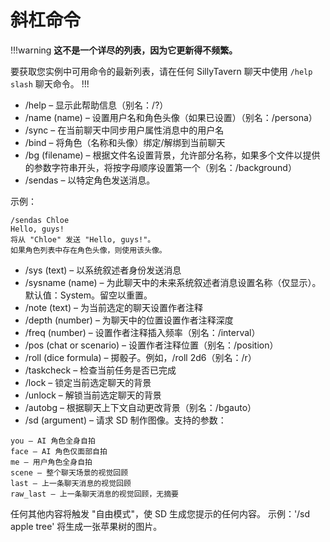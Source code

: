 # 斜杠命令

!!!warning
**这不是一个详尽的列表，因为它更新得不频繁。**

要获取您实例中可用命令的最新列表，请在任何 SillyTavern 聊天中使用 `/help slash` 聊天命令。
!!!

- /help – 显示此帮助信息（别名：/?）
- /name (name) – 设置用户名和角色头像（如果已设置）（别名：/persona）
- /sync – 在当前聊天中同步用户属性消息中的用户名
- /bind – 将角色（名称和头像）绑定/解绑到当前聊天
- /bg (filename) – 根据文件名设置背景，允许部分名称，如果多个文件以提供的参数字符串开头，将按字母顺序设置第一个（别名：/background）
- /sendas – 以特定角色发送消息。

示例：

```
/sendas Chloe
Hello, guys!
将从 "Chloe" 发送 "Hello, guys!"。
如果角色列表中存在角色头像，则使用该头像。
```

- /sys (text) – 以系统叙述者身份发送消息
- /sysname (name) – 为此聊天中的未来系统叙述者消息设置名称（仅显示）。默认值：System。留空以重置。
- /note (text) – 为当前选定的聊天设置作者注释
- /depth (number) – 为聊天中的位置设置作者注释深度
- /freq (number) – 设置作者注释插入频率（别名：/interval）
- /pos (chat or scenario) – 设置作者注释位置（别名：/position）
- /roll (dice formula) – 掷骰子。例如，/roll 2d6（别名：/r）
- /taskcheck – 检查当前任务是否已完成
- /lock – 锁定当前选定聊天的背景
- /unlock – 解锁当前选定聊天的背景
- /autobg – 根据聊天上下文自动更改背景（别名：/bgauto）
- /sd (argument) – 请求 SD 制作图像。支持的参数：

```
you – AI 角色全身自拍
face – AI 角色仅面部自拍
me – 用户角色全身自拍
scene – 整个聊天场景的视觉回顾
last – 上一条聊天消息的视觉回顾
raw_last – 上一条聊天消息的视觉回顾，无摘要
```

任何其他内容将触发 "自由模式"，使 SD 生成您提示的任何内容。
示例：'/sd apple tree' 将生成一张苹果树的图片。
